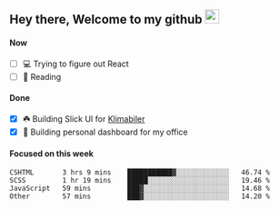 ## Hey there, Welcome to my github <img src="https://media.giphy.com/media/hvRJCLFzcasrR4ia7z/giphy.gif" width="25px">

#### Now
- [ ] 💻 Trying to figure out React
- [ ] 📕 Reading

#### Done
- [x] ☘️ Building Slick UI for [Klimabiler](https://klimabiler.dk)
- [x] 🚀 Building personal dashboard for my office
 
 #### Focused on this week
<!--START_SECTION:waka-->

```text
CSHTML       3 hrs 9 mins    ███████████▓░░░░░░░░░░░░░   46.74 %
SCSS         1 hr 19 mins    █████░░░░░░░░░░░░░░░░░░░░   19.46 %
JavaScript   59 mins         ███▓░░░░░░░░░░░░░░░░░░░░░   14.68 %
Other        57 mins         ███▓░░░░░░░░░░░░░░░░░░░░░   14.20 %
```

<!--END_SECTION:waka-->

